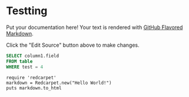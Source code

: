 # Testting

Put your documentation here! Your text is rendered with [GitHub Flavored Markdown](https://help.github.com/articles/github-flavored-markdown).

Click the "Edit Source" button above to make changes.



``` SQL
SELECT column1.field
FROM table
WHERE test = 4
```

```jruby
require 'redcarpet'
markdown = Redcarpet.new("Hello World!")
puts markdown.to_html
```
